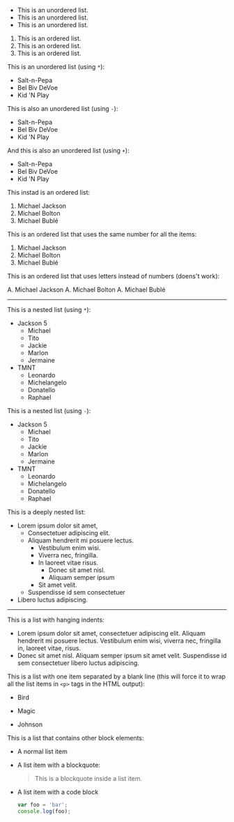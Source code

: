 * This is an unordered list.
* This is an unordered list.
* This is an unordered list.

1. This is an ordered list.
2. This is an ordered list.
3. This is an ordered list.

This is an unordered list (using `*`):

* Salt-n-Pepa
* Bel Biv DeVoe
* Kid 'N Play

This is also an unordered list (using `-`):

- Salt-n-Pepa
- Bel Biv DeVoe
- Kid 'N Play

And this is also an unordered list (using `+`):

+ Salt-n-Pepa
+ Bel Biv DeVoe
+ Kid 'N Play

This instad is an ordered list:

1. Michael Jackson
2. Michael Bolton
3. Michael Bublé

This is an ordered list that uses the same number for all the items:

1. Michael Jackson
1. Michael Bolton
1. Michael Bublé

This is an ordered list that uses letters instead of numbers (doens't work):

A. Michael Jackson
A. Michael Bolton
A. Michael Bublé

----------------

This is a nested list (using `*`):

* Jackson 5
    * Michael
    * Tito
    * Jackie
    * Marlon
    * Jermaine
* TMNT
    * Leonardo
    * Michelangelo
    * Donatello
    * Raphael

This is a nested list (using `-`):

- Jackson 5
    - Michael
    - Tito
    - Jackie
    - Marlon
    - Jermaine
- TMNT
    - Leonardo
    - Michelangelo
    - Donatello
    - Raphael

This is a deeply nested list:

*   Lorem ipsum dolor sit amet,
    *   Consectetuer adipiscing elit.
    *   Aliquam hendrerit mi posuere lectus.
        *   Vestibulum enim wisi.
        *   Viverra nec, fringilla.
        *   In laoreet vitae risus.
            *   Donec sit amet nisl.
            *   Aliquam semper ipsum
        *   Sit amet velit.
    *   Suspendisse id sem consectetuer
*   Libero luctus adipiscing.

----------------

This is a list with hanging indents:

*   Lorem ipsum dolor sit amet, consectetuer adipiscing elit.
    Aliquam hendrerit mi posuere lectus. Vestibulum enim wisi,
    viverra nec, fringilla in, laoreet vitae, risus.
*   Donec sit amet nisl. Aliquam semper ipsum sit amet velit.
    Suspendisse id sem consectetuer libero luctus adipiscing.

This is a list with one item separated by a blank line (this will force it to wrap all the list items in `<p>` tags in the HTML output):

*   Bird

*   Magic
*   Johnson

This is a list that contains other block elements:

*   A normal list item
*   A list item with a blockquote:

    > This is a blockquote
    > inside a list item.

* A list item with a code block

    ```js
    var foo = 'bar';
    console.log(foo);
    ```
